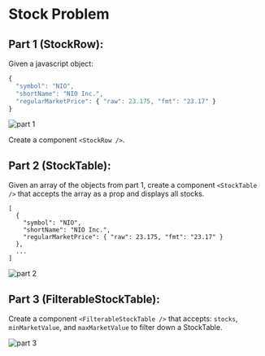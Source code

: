 # Stock Problem

## Part 1 (StockRow):

Given a javascript object:

```javascript
{
  "symbol": "NIO",
  "shortName": "NIO Inc.",
  "regularMarketPrice": { "raw": 23.175, "fmt": "23.17" }
}
```

![part 1](./images/part_1.png)

Create a component `<StockRow />`.

## Part 2 (StockTable):

Given an array of the objects from part 1, create a component `<StockTable />` that accepts the
array as a prop and displays all stocks.

```
[
  {
    "symbol": "NIO",
    "shortName": "NIO Inc.",
    "regularMarketPrice": { "raw": 23.175, "fmt": "23.17" }
  },
  ...
]
```

![part 2](./images/part_2.png)

## Part 3 (FilterableStockTable):

Create a component `<FilterableStockTable />` that accepts: `stocks`, `minMarketValue`, and
`maxMarketValue` to filter down a StockTable.

![part 3](./images/part_3.png)
